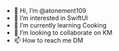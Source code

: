 - 👋 Hi, I’m @atonement109
- 👀 I’m interested in SwiftUI
- 🌱 I’m currently learning Cooking
- 💞️ I’m looking to collaborate on KM
- 📫 How to reach me DM

<!---
atonement109/atonement109 is a ✨ special ✨ repository because its `README.md` (this file) appears on your GitHub profile.
You can click the Preview link to take a look at your changes.
--->
